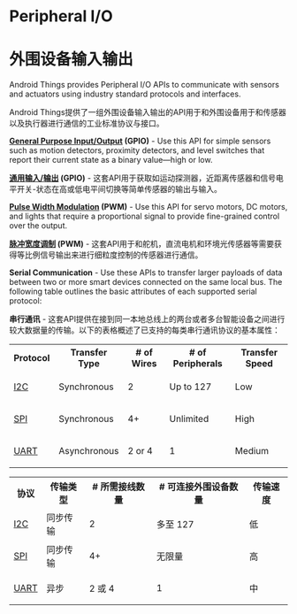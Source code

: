 # Peripheral I/O

# 外围设备输入输出

Android Things provides Peripheral I/O APIs to communicate with sensors and actuators using industry standard protocols and interfaces.

Android Things提供了一组外围设备输入输出的API用于和外围设备用于和传感器以及执行器进行通信的工业标准协议与接口。

**[General Purpose Input/Output](../../sdk/pio/gpio.html) (GPIO)** - Use this API for simple sensors such as motion detectors, proximity detectors, and level switches that report their current state as a binary value—high or low.

**[通用输入/输出](../../sdk/pio/gpio.html) (GPIO)** - 这套API用于获取如运动探测器，近距离传感器和信号电平开关-状态在高或低电平间切换等简单传感器的输出与输入。

**[Pulse Width Modulation](../../sdk/pio/pwm.html) (PWM)** - Use this API for servo motors, DC motors, and lights that require a proportional signal to provide fine-grained control over the output.

**[脉冲宽度调制](../../sdk/pio/pwm.html) (PWM)** - 这套API用于和舵机，直流电机和环境光传感器等需要获得等比例信号输出来进行细粒度控制的传感器进行通信。

**Serial Communication** - Use these APIs to transfer larger payloads of data between two or more smart devices connected on the same local bus. The following table outlines the basic attributes of each supported serial protocol:

**串行通讯** - 这套API提供在接到同一本地总线上的两台或者多台智能设备之间进行较大数据量的传输。以下的表格概述了已支持的每类串行通讯协议的基本属性：

<table>

<tbody>

<tr>

<th>Protocol</th>

<th>Transfer Type</th>

<th># of Wires</th>

<th># of Peripherals</th>

<th>Transfer Speed</th>

</tr>

<tr>

<td>

[I2C](../../sdk/pio/i2c.html)

</td>

<td>Synchronous</td>

<td>2</td>

<td>Up to 127</td>

<td>Low</td>

</tr>

<tr>

<td>

[SPI](../../sdk/pio/spi.html)

</td>

<td>Synchronous</td>

<td>4+</td>

<td>Unlimited</td>

<td>High</td>

</tr>

<tr>

<td>

[UART](../../sdk/pio/uart.html)

</td>

<td>Asynchronous</td>

<td>2 or 4</td>

<td>1</td>

<td>Medium</td>

</tr>

</tbody>

</table>
<table>

<tbody>

<tr>

<th>协议</th>

<th>传输类型</th>

<th># 所需接线数量</th>

<th># 可连接外围设备数量 </th>

<th>传输速度</th>

</tr>

<tr>

<td>

[I2C](../../sdk/pio/i2c.html)

</td>

<td>同步传输</td>

<td>2</td>

<td>多至 127</td>

<td>低</td>

</tr>

<tr>

<td>

[SPI](../../sdk/pio/spi.html)

</td>

<td>同步传输</td>

<td>4+</td>

<td>无限量</td>

<td>高</td>

</tr>

<tr>

<td>

[UART](../../sdk/pio/uart.html)

</td>

<td>异步</td>

<td>2 或 4</td>

<td>1</td>

<td>中</td>
</tr>

</tbody>

</table>


